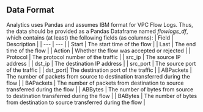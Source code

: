 ## Data Format
Analytics uses Pandas and assumes IBM format for VPC Flow Logs. Thus, the data should be provided as a Pandas Dataframe named *flowlogs_df*, which contains (at least) the following fields (as columns):
| Field | Description |
| --- | --- |
| Start | The start time of the flow |
| Last | The end time of the flow |
| Action | Whether the flow was accepted or rejected |
| Protocol | The protocol number of the traffic |
| src_ip | The source IP address |
| dst_ip | The destination IP address |
| src_port | The source port of the traffic |
| dst_port| The destination port of the traffic |
| ABPackets | The number of packets from source to destination transferred during the flow |
| BAPackets | The number of packets from destination to source transferred during the flow |
| ABBytes | The number of bytes from source to destination transferred during the flow |
| BABytes | The number of bytes from destination to source transferred during the flow |

